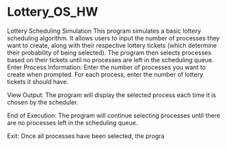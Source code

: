 # Lottery_OS_HW
Lottery Scheduling Simulation
This program simulates a basic lottery scheduling algorithm. It allows users to input the number of processes they want to create, along with their respective lottery tickets (which determine their probability of being selected). The program then selects processes based on their tickets until no processes are left in the scheduling queue.
Enter Process Information:
Enter the number of processes you want to create when prompted.
For each process, enter the number of lottery tickets it should have.

View Output:
The program will display the selected process each time it is chosen by the scheduler.

End of Execution:
The program will continue selecting processes until there are no processes left in the scheduling queue.

Exit:
Once all processes have been selected, the progra
